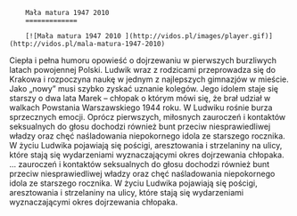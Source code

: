 
        Mała matura 1947 2010 
        =============
        
        [![Mała matura 1947 2010 ](http://vidos.pl/images/player.gif)](http://vidos.pl/mala-matura-1947-2010)
        
        
 Ciepła i pełna humoru opowieść o dojrzewaniu w pierwszych burzliwych latach powojennej Polski. Ludwik wraz z rodzicami przeprowadza się do Krakowa i rozpoczyna naukę w jednym z najlepszych gimnazjów w mieście. Jako „nowy” musi szybko zyskać uznanie kolegów. Jego idolem staje się starszy o dwa lata Marek – chłopak o którym mówi się, że brał udział w walkach Powstania Warszawskiego 1944 roku. W Ludwiku rośnie burza sprzecznych emocji. Oprócz pierwszych, miłosnych zauroczeń i kontaktów seksualnych do głosu dochodzi również bunt przeciw niesprawiedliwej władzy oraz chęć naśladowania niepokornego idola ze starszego rocznika. W życiu Ludwika pojawiają się pościgi, aresztowania i strzelaniny na ulicy, które stają się wydarzeniami wyznaczającymi okres dojrzewania chłopaka.  ... zauroczeń i kontaktów seksualnych do głosu dochodzi również bunt przeciw niesprawiedliwej władzy oraz chęć naśladowania niepokornego idola ze starszego rocznika. W życiu Ludwika pojawiają się pościgi, aresztowania i strzelaniny na ulicy, które stają się wydarzeniami wyznaczającymi okres dojrzewania chłopaka.
    